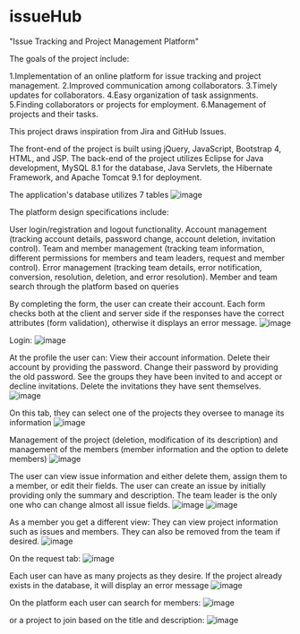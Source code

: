 # issueHub
"Issue Tracking and Project Management Platform"

The goals of the project include:

1.Implementation of an online platform for issue tracking and project management.
2.Improved communication among collaborators.
3.Timely updates for collaborators.
4.Easy organization of task assignments.
5.Finding collaborators or projects for employment.
6.Management of projects and their tasks.

This project draws inspiration from Jira and GitHub Issues.

The front-end of the project is built using jQuery, JavaScript, Bootstrap 4, HTML, and JSP.
The back-end of the project utilizes Eclipse for Java development, MySQL 8.1 for the database, Java Servlets, 
the Hibernate Framework, and Apache Tomcat 9.1 for deployment.

The application's database utilizes 7 tables
![image](https://github.com/gtsoul-tech/issueHub/assets/56584633/eafca43d-f52e-42bd-b6dc-7a2c3fc968d9)

The platform design specifications include:

User login/registration and logout functionality.
Account management (tracking account details, password change, account deletion, invitation control).
Team and member management (tracking team information, different permissions for members and team leaders, request and member control).
Error management (tracking team details, error notification, conversion, resolution, deletion, and error resolution).
Member and team search through the platform based on queries

By completing the form, the user can create their account.
Each form checks both at the client and server side if the responses have the correct attributes (form validation), otherwise it displays an error message.
![image](https://github.com/gtsoul-tech/issueHub/assets/56584633/5a63290d-4649-4859-a806-dcd741f554f6)

Login:
![image](https://github.com/gtsoul-tech/issueHub/assets/56584633/36b220a2-5edb-4521-b134-2f136f5eba38)

At the profile the user can:
View their account information.
Delete their account by providing the password.
Change their password by providing the old password.
See the groups they have been invited to and accept or decline invitations.
Delete the invitations they have sent themselves.
![image](https://github.com/gtsoul-tech/issueHub/assets/56584633/2173a5ed-adf6-467a-9a62-fdde8a310836)

On this tab, they can select one of the projects they oversee to manage its information
![image](https://github.com/gtsoul-tech/issueHub/assets/56584633/f6389102-2d2e-4230-9746-f43e4510b7d8)

Management of the project (deletion, modification of its description) and management of the members (member information and the option to delete members)
![image](https://github.com/gtsoul-tech/issueHub/assets/56584633/fc8afdfd-d592-4057-82ab-f5dd38b9553b)


The user can view issue information and either delete them, assign them to a member, or edit their fields.
The user can create an issue by initially providing only the summary and description.
The team leader is the only one who can change almost all issue fields.
![image](https://github.com/gtsoul-tech/issueHub/assets/56584633/3a8de3d9-7206-4057-9497-d000200e0788)
![image](https://github.com/gtsoul-tech/issueHub/assets/56584633/e067b532-13b9-412c-8704-f7f502092bca)

As a member you get a different view:
They can view project information such as issues and members. They can also be removed from the team if desired.
![image](https://github.com/gtsoul-tech/issueHub/assets/56584633/adf25977-5271-4fd6-9a5a-d3199f01da8b)

On the request tab:
![image](https://github.com/gtsoul-tech/issueHub/assets/56584633/54cd3c62-2ce3-4333-89de-208b20561c6d)

Each user can have as many projects as they desire. If the project already exists in the database, it will display an error message
![image](https://github.com/gtsoul-tech/issueHub/assets/56584633/57f007be-d1d4-4393-839a-9fc3aa7a8f75)

On the platform each user can search for members:
![image](https://github.com/gtsoul-tech/issueHub/assets/56584633/44aa1870-95e1-4bbd-a5a1-db646f0f0fa8)

or a project to join based on the title and description:
![image](https://github.com/gtsoul-tech/issueHub/assets/56584633/b796602e-138f-4e95-a05b-7544e7235a47)

